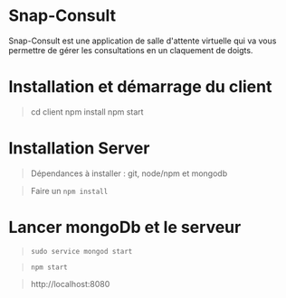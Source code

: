 # Snap-Consult
Snap-Consult est une application de salle d'attente virtuelle qui va vous permettre de gérer les consultations en un claquement de doigts.

# Installation et démarrage du client
> cd client
> npm install
> npm start

# Installation Server
> Dépendances à installer : git, node/npm et mongodb

> Faire un ```npm install```

# Lancer mongoDb et le serveur
> ```sudo service mongod start```

> ```npm start```

> http://localhost:8080
